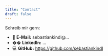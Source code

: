 ```yaml
---
title: "Contact"
draft: false
---
```


Schreib mir gern:
- 📧 **E-Mail:** sebastiankindl@…
- �� **LinkedIn:** …
- 💻 **GitHub:** https://github.com/sebastiankindl

<!-- Optional: simples Formular via Formspree/Netlify; später nachrüstbar -->
